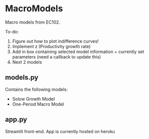 # MacroModels
Macro models from EC102.

To-do:
1. Figure out how to plot indifference curves!
2. Implement z (Productivity growth rate)
3. Add in box containing selected model information + currently set parameters (need a callback to update this)
4. Next 2 models

## models.py
Contains the following models:
* Solow Growth Model
* One-Period Macro Model

## app.py
Streamlit front-end. App is currently hosted on heroku

